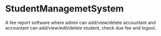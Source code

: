 # StudentManagemetSystem
A fee report software where admin can add/view/delete accountant and accountant can add/view/edit/delete student, check due fee and logout.
